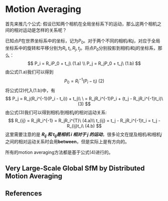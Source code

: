 <script type="text/javascript" src="http://cdn.mathjax.org/mathjax/latest/MathJax.js?config=default"></script>

# Motion Averaging

首先来推几个公式: 假设已知两个相机在全局坐标系下的运动，那么这两个相机之间的相对运动是怎样的关系呢？

已知点$P$在世界坐标系中的坐标，记为$P_0$。对于两个不同的相机$i$和$j$，对应于全局坐标系中的旋转和平移分别为$R_i, t_i, R_j, t_j$。将点$P_0$分别投影到相机i和j的坐标系，那么：
$$
P_i = R_iP_0 + t_j\ (1.a) \\ 
P_j = R_jP_0 + t_j\ (1.b)
$$
由公式(1.a)我们可以得到
$$P_0 = R_i^{-1}(P_i - t_i)\ (2) $$
将公式(2)代入(1.b)中，有
$$
P_j = R_j(R_i^{-1}(P_i - t_i)) + t_j\\
\ = R_jR_i^{-1}P_i + (t_j - R_jR_i^{-1}t_i)\ (3)
$$
由公式(3)我们可以得到相机$i$到相机$j$的相对运动关系:
$$
R_{ij} = R_jR_i^{-1} = R_jR_i^{T}\ (4.a)\\
t_{ij} = t_j - R_jR_i^{-1}t_i = t_j - R_{ij}t_i\ (4.b)
$$
这里需要注意的是 ***$R_{ij}$ 和 $t_{ij}$是相机 $i$ 相对于 $j$ 的运动***，很多论文在提及相机$i$和相机$j$之间的相对运动关系时会用**between**，但是实际上是有方向的。

所有的motion averaging方法都是基于公式(4)进行的。

## Very Large-Scale Global SfM by Distributed Motion Averaging



## References